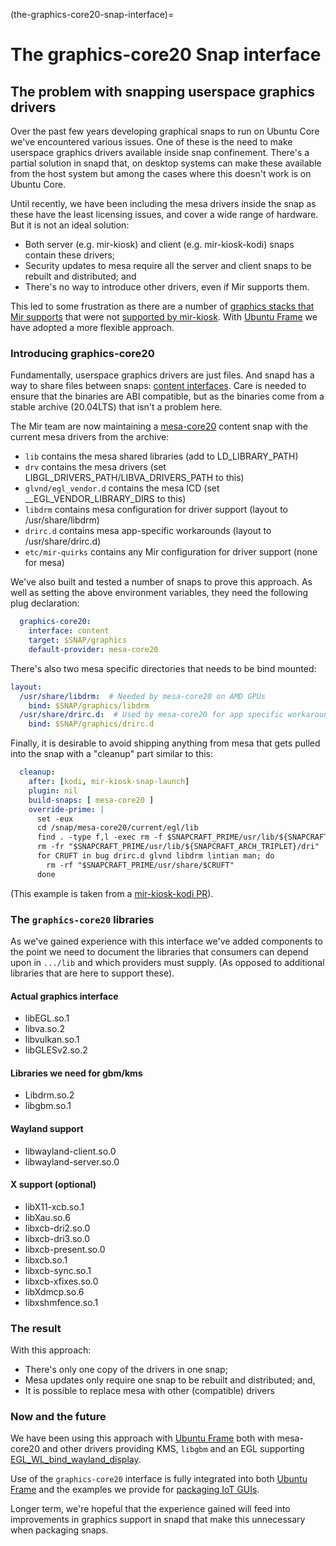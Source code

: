(the-graphics-core20-snap-interface)=
# The graphics-core20 Snap interface

## The problem with snapping userspace graphics drivers

Over the past few years developing graphical snaps to run on Ubuntu Core we've encountered various issues. One of these is the need to make userspace graphics drivers available inside snap confinement. There's a partial solution in snapd that, on desktop systems can make these available from the host system but among the cases where this doesn't work is on Ubuntu Core.

Until recently, we have been including the mesa drivers inside the snap as these have the least licensing issues, and cover a wide range of hardware. But it is not an ideal solution:

* Both server (e.g. mir-kiosk) and client (e.g. mir-kiosk-kodi) snaps contain these drivers;
* Security updates to mesa require all the server and client snaps to be rebuilt and distributed; and
* There's no way to introduce other drivers, even if Mir supports them.

This led to some frustration as there are a number of [graphics stacks that Mir supports](https://canonical-mir.readthedocs-hosted.com/stable/explanation/mir-graphics-support/) that were not [supported by mir-kiosk](https://discourse.ubuntu.com/t/where-does-mir-kiosk-work/22270). With [Ubuntu Frame](https://snapcraft.io/ubuntu-frame) we have adopted a more flexible approach.

### Introducing graphics-core20

Fundamentally, userspace graphics drivers are just files. And snapd has a way to share files between snaps: [content interfaces](https://snapcraft.io/docs/content-interface). Care is needed to ensure that the binaries are ABI compatible, but as the binaries come from a stable archive (20.04LTS) that isn't a problem here.

The Mir team are now maintaining a [mesa-core20](https://snapcraft.io/mesa-core20) content snap with the current mesa drivers from the archive:

* `lib` contains the mesa shared libraries (add to LD_LIBRARY_PATH)
* `drv` contains the mesa drivers (set LIBGL_DRIVERS_PATH/LIBVA_DRIVERS_PATH to this)
* `glvnd/egl_vendor.d` contains the mesa ICD (set __EGL_VENDOR_LIBRARY_DIRS to this)
* `libdrm` contains mesa configuration for driver support (layout to /usr/share/libdrm)
* `drirc.d` contains mesa app-specific workarounds (layout to /usr/share/drirc.d)
* `etc/mir-quirks` contains any Mir configuration for driver support (none for mesa)

We've also built and tested a number of snaps to prove this approach. As well as setting the above environment variables, they need the following plug declaration:
```yaml
  graphics-core20:
    interface: content
    target: $SNAP/graphics
    default-provider: mesa-core20
```
There's also two mesa specific directories that needs to be bind mounted:
```yaml
layout:
  /usr/share/libdrm:  # Needed by mesa-core20 on AMD GPUs
    bind: $SNAP/graphics/libdrm
  /usr/share/drirc.d:  # Used by mesa-core20 for app specific workarounds
    bind: $SNAP/graphics/drirc.d
```
Finally, it is desirable to avoid shipping anything from mesa that gets pulled into the snap with a "cleanup" part similar to this:
```yaml
  cleanup:
    after: [kodi, mir-kiosk-snap-launch]
    plugin: nil
    build-snaps: [ mesa-core20 ]
    override-prime: |
      set -eux
      cd /snap/mesa-core20/current/egl/lib
      find . -type f,l -exec rm -f $SNAPCRAFT_PRIME/usr/lib/${SNAPCRAFT_ARCH_TRIPLET}/{} \;
      rm -fr "$SNAPCRAFT_PRIME/usr/lib/${SNAPCRAFT_ARCH_TRIPLET}/dri"
      for CRUFT in bug drirc.d glvnd libdrm lintian man; do
        rm -rf "$SNAPCRAFT_PRIME/usr/share/$CRUFT"
      done
```
(This example is taken from a [mir-kiosk-kodi PR](https://github.com/MirServer/mir-kiosk-kodi/pull/22)).


### The `graphics-core20` libraries

As we've gained experience with this interface we've added components to the point we need to document the libraries that consumers can depend upon in `.../lib` and which providers must supply.
(As opposed to additional libraries that are here to support these).

#### Actual graphics interface

* libEGL.so.1
* libva.so.2
* libvulkan.so.1
* libGLESv2.so.2

#### Libraries we need for gbm/kms

* Libdrm.so.2
* libgbm.so.1

#### Wayland support

* libwayland-client.so.0
* libwayland-server.so.0

#### X support (optional)

* libX11-xcb.so.1
* libXau.so.6
* libxcb-dri2.so.0
* libxcb-dri3.so.0
* libxcb-present.so.0
* libxcb.so.1
* libxcb-sync.so.1
* libxcb-xfixes.so.0
* libXdmcp.so.6
* libxshmfence.so.1

### The result

With this approach:
* There's only one copy of the drivers in one snap;
* Mesa updates only require one snap to be rebuilt and distributed; and,
* It is possible to replace mesa with other (compatible) drivers

### Now and the future

We have been using this approach with [Ubuntu Frame](https://snapcraft.io/ubuntu-frame) both with mesa-core20 and other drivers providing KMS, `libgbm` and an EGL supporting [EGL_WL_bind_wayland_display](https://www.khronos.org/registry/EGL/extensions/WL/EGL_WL_bind_wayland_display.txt).

Use of the `graphics-core20` interface is fully integrated into both [Ubuntu Frame](https://snapcraft.io/ubuntu-frame) and the examples we provide for [packaging IoT GUIs](/how-to/index.md).

Longer term, we're hopeful that the experience gained will feed into improvements in graphics support in snapd that make this unnecessary when packaging snaps.
